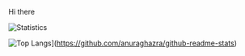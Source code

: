 Hi there

![Statistics](https://github-readme-stats.vercel.app/api?username=LordLucass&%show_icons=true&theme=radical)

![Top Langs](https://github-readme-stats.vercel.app/api/top-langs/?username=LordLucass)](https://github.com/anuraghazra/github-readme-stats)
